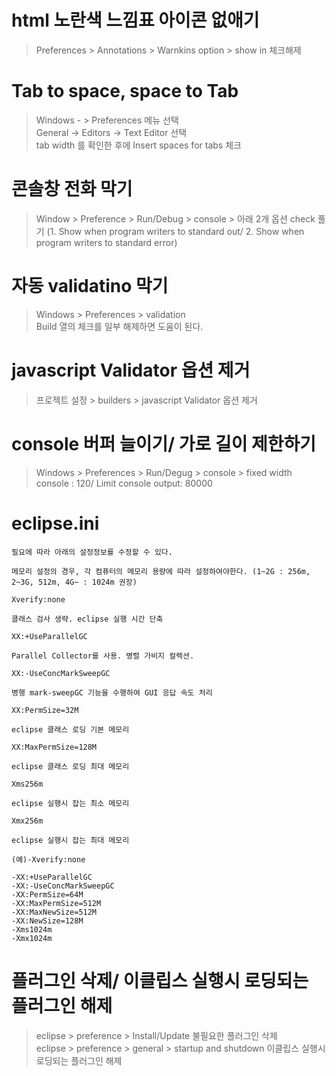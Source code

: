 
# html 노란색 느낌표 아이콘 없애기 
> Preferences > Annotations > Warnkins option > show in 체크해제

# Tab to space, space to Tab
> Windows - > Preferences 메뉴 선택  
General → Editors → Text Editor 선택  
tab width 를 확인한 후에  Insert spaces for tabs 체크  


# 콘솔창 전화 막기
> Window > Preference > Run/Debug > console > 아래 2개 옵션 check 풀기
(1. Show when program writers to standard out/ 2. Show when program writers to standard error)

# 자동 validatino 막기 
> Windows > Preferences > validation  
Build 열의 체크를 일부 해제하면 도움이 된다.

# javascript Validator 옵션 제거 
> 프로젝트 설정 > builders > javascript Validator 옵션 제거

# console 버퍼 늘이기/ 가로 길이 제한하기
> Windows > Preferences > Run/Degug > console > fixed width console : 120/ Limit console output: 80000


# eclipse.ini
```
필요에 따라 아래의 설정정보를 수정할 수 있다.

메모리 설정의 경우, 각 컴퓨터의 메모리 용량에 따라 설정하여야한다. (1~2G : 256m, 2~3G, 512m, 4G~ : 1024m 권장)

Xverify:none 

클래스 검사 생략. eclipse 실행 시간 단축

XX:+UseParallelGC 

Parallel Collector를 사용. 병렬 가비지 컬렉션.

XX:-UseConcMarkSweepGC 

병행 mark-sweepGC 기능을 수행하여 GUI 응답 속도 처리

XX:PermSize=32M 

eclipse 클래스 로딩 기본 메모리

XX:MaxPermSize=128M 

eclipse 클래스 로딩 최대 메모리

Xms256m 

eclipse 실행시 잡는 최소 메모리

Xmx256m 

eclipse 실행시 잡는 최대 메모리

(예)-Xverify:none 

-XX:+UseParallelGC
-XX:-UseConcMarkSweepGC
-XX:PermSize=64M
-XX:MaxPermSize=512M
-XX:MaxNewSize=512M
-XX:NewSize=128M
-Xms1024m
-Xmx1024m 
```

# 플러그인 삭제/ 이클립스 실행시 로딩되는 플러그인 해제
> eclipse > preference > Install/Update 불필요한 플러그인 삭제  
> eclipse > preference > general > startup and shutdown 이클립스 실행시 로딩되는 플러그인 해제